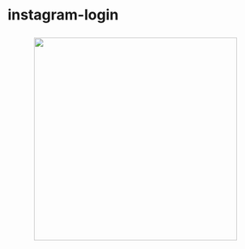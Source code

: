 <h1>instagram-login
<p align="center">
  <img width="400" src="Fotos=Capturadetela2021-04-09210508.png">
  
